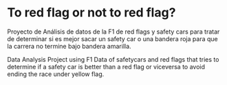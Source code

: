 # To red flag or not to red flag? 

Proyecto de Análisis de datos de la F1 de red flags y safety cars para tratar de determinar si es mejor sacar un safety car o una bandera roja para que la carrera no termine bajo bandera amarilla. 

Data Analysis Project using F1 Data of safetycars and red flags that tries to determine if a safety car is better than a red flag or viceversa to avoid ending the race  under yellow flag. 


